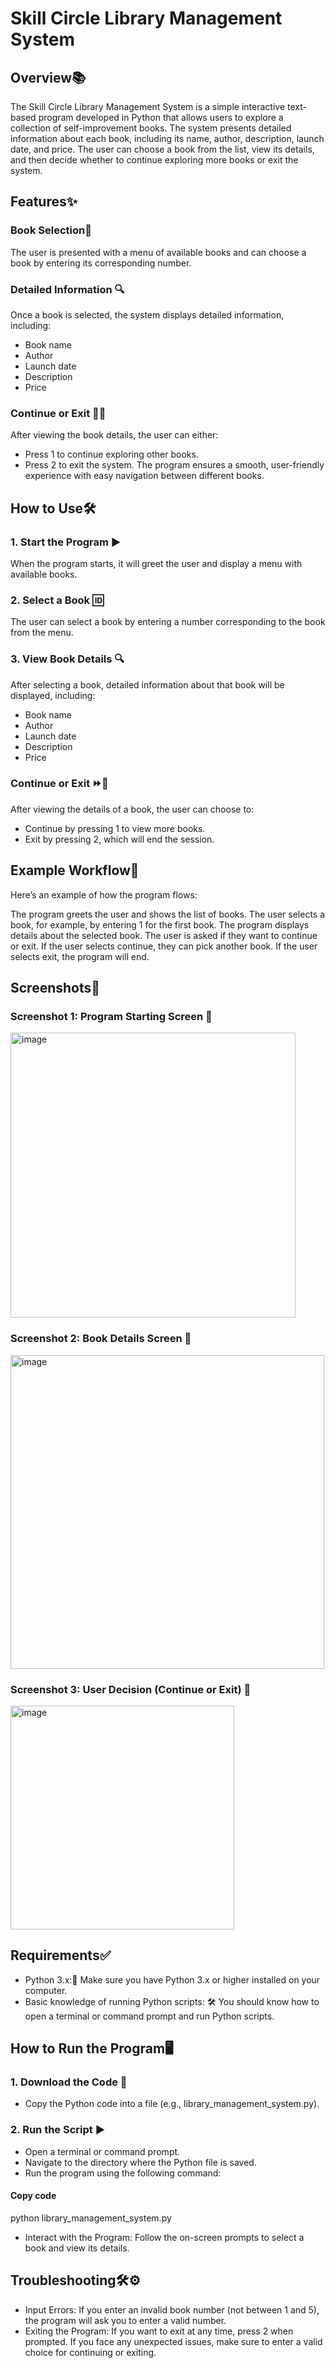 
# Skill Circle Library Management System 
## Overview📚
The Skill Circle Library Management System is a simple interactive text-based program developed in Python that allows users to explore a collection of self-improvement books. The system presents detailed information about each book, including its name, author, description, launch date, and price. The user can choose a book from the list, view its details, and then decide whether to continue exploring more books or exit the system.

## Features✨
### Book Selection📖 
The user is presented with a menu of available books and can choose a book by entering its corresponding number.
### Detailed Information 🔍 
Once a book is selected, the system displays detailed information, including:
- Book name
- Author
- Launch date
- Description
- Price
### Continue or Exit 🔄❌ 
After viewing the book details, the user can either:
- Press 1 to continue exploring other books.
- Press 2 to exit the system.
The program ensures a smooth, user-friendly experience with easy navigation between different books.

## How to Use🛠️
### 1. Start the Program ▶️ 
When the program starts, it will greet the user and display a menu with available books.
### 2. Select a Book 🆔 
The user can select a book by entering a number corresponding to the book from the menu.
### 3. View Book Details 🔍 
After selecting a book, detailed information about that book will be displayed, including:
- Book name
- Author
- Launch date
- Description
- Price
### Continue or Exit ⏩🚪
After viewing the details of a book, the user can choose to:
- Continue by pressing 1 to view more books.
- Exit by pressing 2, which will end the session.
## Example Workflow🔄
Here’s an example of how the program flows:

The program greets the user and shows the list of books.
The user selects a book, for example, by entering 1 for the first book.
The program displays details about the selected book.
The user is asked if they want to continue or exit.
If the user selects continue, they can pick another book.
If the user selects exit, the program will end.
## Screenshots📸
### Screenshot 1: Program Starting Screen 👋
<img width="456" alt="image" src="https://github.com/user-attachments/assets/52efe60d-bc53-402d-8d6e-40e7cb2fdca7" />

### Screenshot 2: Book Details Screen 📖

<img width="502" alt="image" src="https://github.com/user-attachments/assets/064bbf3b-bee2-44a7-85a6-d912d0e38f9c" />

### Screenshot 3: User Decision (Continue or Exit)  🤔

<img width="358" alt="image" src="https://github.com/user-attachments/assets/9807b183-d55d-421c-85cc-c650cd6782f9" />

## Requirements✅
- Python 3.x:🐍 Make sure you have Python 3.x or higher installed on your computer.
- Basic knowledge of running Python scripts: 🛠️ You should know how to open a terminal or command prompt and run Python scripts.
## How to Run the Program🖥️
### 1.  Download the Code 💾
-  Copy the Python code into a file (e.g., library_management_system.py).
### 2. Run the Script ▶️
- Open a terminal or command prompt.
- Navigate to the directory where the Python file is saved.
- Run the program using the following command:
#### Copy code
python library_management_system.py
- Interact with the Program: Follow the on-screen prompts to select a book and view its details.
## Troubleshooting🛠️⚙️
- Input Errors: If you enter an invalid book number (not between 1 and 5), the program will ask you to enter a valid number.
- Exiting the Program: If you want to exit at any time, press 2 when prompted. If you face any unexpected issues, make sure to enter a valid choice for continuing or exiting.
